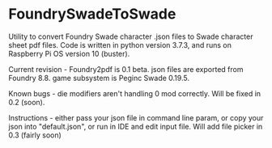 # FoundrySwadeToSwade
Utility to convert Foundry Swade character .json files to Swade character sheet pdf files.
Code is written in python version 3.7.3, and runs on Raspberry Pi OS version 10 (buster).

Current revision - Foundry2pdf is 0.1 beta. 
json files are exported from Foundry 8.8. 
game subsystem is Peginc Swade 0.19.5.

Known bugs - die modifiers aren't handling 0 mod correctly. Will be fixed in 0.2 (soon).

Instructions - either pass your json file in command line param, or copy your json into "default.json", or run in IDE
and edit input file. Will add file picker in 0.3 (fairly soon)
